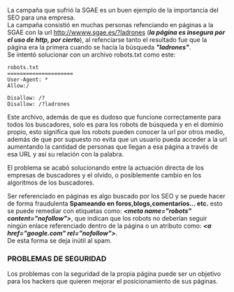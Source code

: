 La campaña que sufrió la SGAE es un buen ejemplo de la importancia del SEO para una empresa.<br>
La campaña consistió en muchas personas refenciando en páginas a la SGAE con la url http://wwww.sgae.es/?ladrones (***la página es insegura por el uso de http, por cierto***), al refenciarse tanto el resultado fue que la página era la primera cuando se hacía la búsqueda ***"ladrones"***.<br>
Se intentó solucionar con un archivo robots.txt como este:

```
robots.txt
=====================
User-Agent: *
Allow:/

Disallow: /?
Disallow: /?ladrones
```
Este archivo, además de que es dudoso que funcione correctamente para todos los buscadores, solo es para los robots
de búsqueda y en el dominio propio, esto significa que los robots pueden conocer la url por otros medio, además 
de que por supuesto no evita que un usuario pueda acceder a la url aumentando la cantidad de personas que llegan a 
esa página a través de esa URL y así su relación con la palabra.

El problema se acabó solucionando entre la actuación directa de los empresas de buscadores y el olvido, o posiblemente 
cambio en los algoritmos de los buscadores.

Ser referenciado en páginas es algo buscado por los SEO y se puede hacer de forma fraudulenta 
__Spameando en foros,blogs,comentarios... etc.__ esto se puede remediar con etiquetas como: 
***\<meta name="robots" content="nofollow"\>***, que indican que los robots no deberían seguir 
ningún enlace referenciado dentro de la página o un atributo como: ***\<a href="google.com" rel="nofollow"\>***.<br>
De esta forma se deja inútil al spam.

### __PROBLEMAS DE SEGURIDAD__

Los problemas con la seguridad de la propia página puede ser un objetivo para los hackers que quieren 
mejorar el posicionamiento de sus páginas. 
